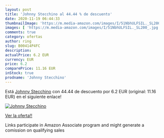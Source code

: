 ```yaml
---
layout: post
title: 'Johnny Stecchino al 44.44 % de descuento'
date: 2020-11-19 06:44:33
thumbnailImage: 'https://m.media-amazon.com/images/I/51NbhULFSIL._SL200_.jpg'
images: [ 'https://m.media-amazon.com/images/I/51NbhULFSIL._SL200_.jpg' ]
comments: true
category: ofertas
author: ring
slug: B00414P4FC
description:
actualPrice: 6.2 EUR
currency: EUR
price: 6.2
comparePrice: 11.16 EUR
inStock: true
prodname: 'Johnny Stecchino'
---
```


Está [Johnny Stecchino](https://www.amazon.it/dp/B00414P4FC/?tag=tolees00-21) con 44.44 de descuento por 6.2 EUR (original: 11.16 EUR) en el siguiente enlace!

[![Johnny Stecchino](https://m.media-amazon.com/images/I/51NbhULFSIL._SL200_.jpg)](https://www.amazon.it/dp/B00414P4FC/?tag=tolees00-21)

[Ver la oferta!!](https://www.amazon.it/dp/B00414P4FC/?tag=tolees00-21)

Links participate in Amazon Associate program and might generate a comission on qualifying sales


